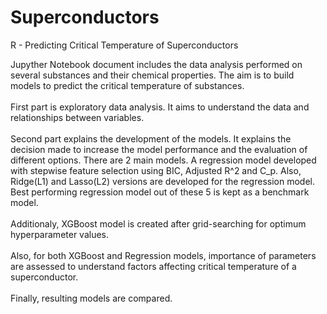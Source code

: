 # Superconductors
R - Predicting Critical Temperature of Superconductors

Jupyther Notebook document includes the data analysis performed on several substances and their chemical properties. The aim is to build models to predict the critical temperature of substances.
<br></br>
First part is exploratory data analysis. It aims to understand the data and relationships between variables.
<br></br>
Second part explains the development of the models. It explains the decision made to increase the model performance and the evaluation of different options. There are 2 main models. A regression model developed with stepwise feature selection using BIC, Adjusted R^2 and C_p. Also, Ridge(L1) and Lasso(L2) versions are developed for the regression model. Best performing regression model out of these 5 is kept as a benchmark model.
<br></br>
Additionaly, XGBoost model is created after grid-searching for optimum hyperparameter values.
<br></br>
Also, for both XGBoost and Regression models, importance of parameters are assessed to understand factors affecting critical temperature of a superconductor.
<br></br>
Finally, resulting models are compared.

